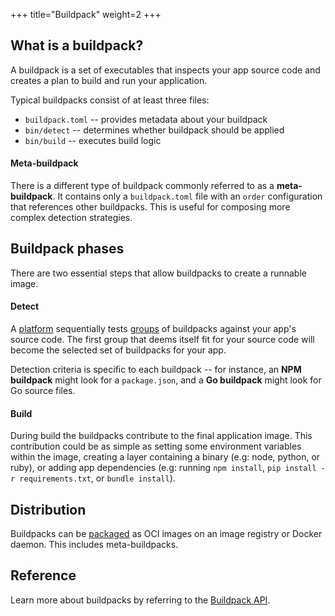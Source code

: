 +++
title="Buildpack"
weight=2
+++

## What is a buildpack?

A buildpack is a set of executables that inspects your app source code and creates a plan to build and run your application.

<!--more-->

Typical buildpacks consist of at least three files:

* `buildpack.toml` -- provides metadata about your buildpack
* `bin/detect` -- determines whether buildpack should be applied
* `bin/build` -- executes build logic

#### Meta-buildpack

There is a different type of buildpack commonly referred to as a **meta-buildpack**. It contains only a 
`buildpack.toml` file with an `order` configuration that references other buildpacks. This is useful for 
composing more complex detection strategies.

## Buildpack phases

There are two essential steps that allow buildpacks to create a runnable image.

#### Detect

A [platform][platform] sequentially tests [groups][buildpack-group] of buildpacks against your app's source code. The first group that deems itself fit for your source code will become the selected set of buildpacks for your app.

Detection criteria is specific to each  buildpack -- for instance, an **NPM buildpack** might look for a `package.json`, and a **Go buildpack** might look for Go source files.

#### Build

During build the buildpacks contribute to the final application image. This contribution could be as simple as setting  some environment variables within the image, creating a layer containing a binary (e.g: node, python, or ruby), or adding app dependencies (e.g: running `npm install`, `pip install -r requirements.txt`, or `bundle install`).

## Distribution

Buildpacks can be [packaged][package-a-buildpack] as OCI images on an image registry or Docker daemon. This includes meta-buildpacks.

## Reference

Learn more about buildpacks by referring to the [Buildpack API][buildpack-api]. 

[buildpack-api]: /docs/reference/buildpack-api
[buildpack-group]: /docs/for-platform-operators/concepts/buildpack-group/
[package-a-buildpack]: /docs/for-buildpack-authors/how-to/distribute-buildpacks/package-buildpack/
[platform]: /docs/for-platform-operators/concepts/platform
